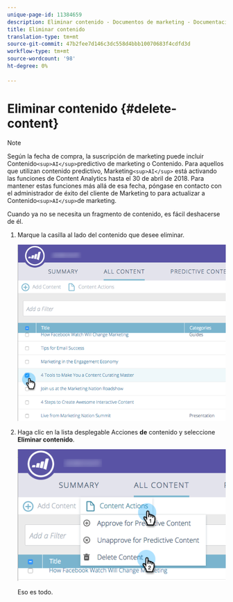 ```yaml
---
unique-page-id: 11384659
description: Eliminar contenido - Documentos de marketing - Documentación del producto
title: Eliminar contenido
translation-type: tm+mt
source-git-commit: 47b2fee7d146c3dc558d4bbb10070683f4cdfd3d
workflow-type: tm+mt
source-wordcount: '98'
ht-degree: 0%

---
```



# Eliminar contenido {#delete-content}

>[!NOTE]
>
>Según la fecha de compra, la suscripción de marketing puede incluir Contenido`<sup>AI</sup>`predictivo de marketing o Contenido. Para aquellos que utilizan contenido predictivo, Marketing`<sup>AI</sup>` está activando las funciones de Content Analytics hasta el 30 de abril de 2018. Para mantener estas funciones más allá de esa fecha, póngase en contacto con el administrador de éxito del cliente de Marketing to para actualizar a Contenido`<sup>AI</sup>`de marketing.

Cuando ya no se necesita un fragmento de contenido, es fácil deshacerse de él.

1. Marque la casilla al lado del contenido que desee eliminar.

   ![](assets/image2017-10-3-9-3a8-3a39.png)

1. Haga clic en la lista desplegable Acciones **de** contenido y seleccione **Eliminar contenido**.

   ![](assets/image2017-10-3-9-3a9-3a12.png)

   Eso es todo.


